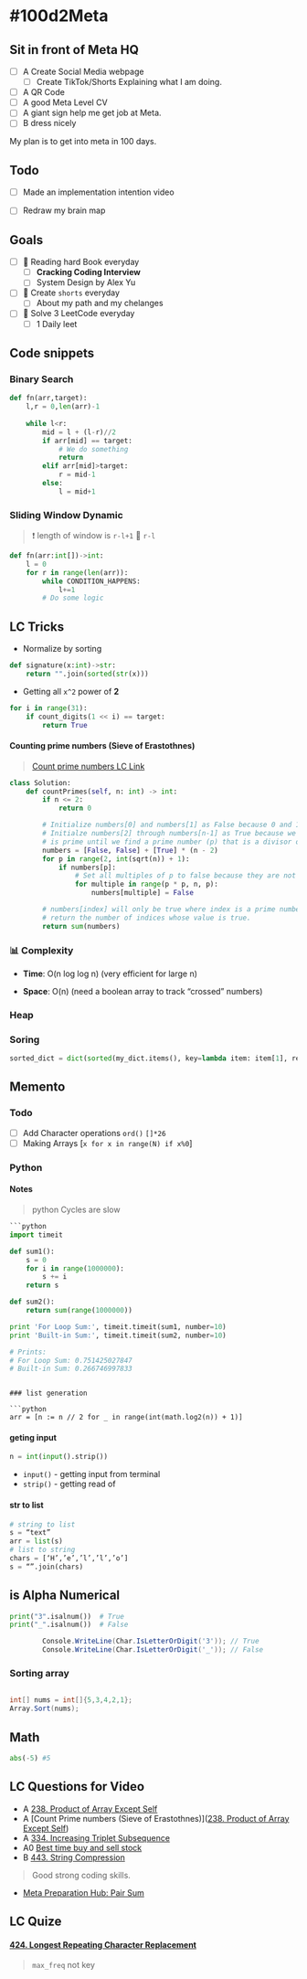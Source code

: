 # #100d2Meta 

## Sit in front of Meta HQ 

- [ ] A Create Social Media webpage 
	- [ ]  Create TikTok/Shorts Explaining what I am doing.
- [ ] A QR Code 
- [ ] A good Meta Level CV 
- [ ] A giant sign help me get job at Meta. 
- [ ] B dress nicely 

My plan is to get into meta in 100 days. 

## Todo 

- [ ] Made an implementation intention video 
- [ ] Redraw my brain map 



## Goals 
- [ ] 🔺 Reading hard Book everyday 
	- [ ] **Cracking Coding Interview** 
	- [ ] System Design by Alex Yu
- [ ] 🔺  Create `shorts` everyday
	- [ ] About my path and my chelanges 
- [ ] 🔺 Solve 3 LeetCode everyday 
	- [ ] 1 Daily leet

## Code snippets

### Binary Search 
```python
def fn(arr,target):
	l,r = 0,len(arr)-1
	
	while l<r:
		mid = l + (l-r)//2
		if arr[mid] == target:
			# We do something
			return
		elif arr[mid]>target:
			r = mid-1
		else:
			l = mid+1 
```

### Sliding Window Dynamic 

> ❗️ length of window is `r-l+1` 🚫 `r-l`

```python
def fn(arr:int[])->int:
	l = 0 
	for r in range(len(arr)):
		while CONDITION_HAPPENS:
			l+=1
		# Do some logic
```
## LC Tricks

- Normalize by sorting
```python
def signature(x:int)->str:
	return "".join(sorted(str(x)))
```

- Getting all `x^2` power of **2**
```python
for i in range(31):
	if count_digits(1 << i) == target:
		return True
```

####  Counting prime numbers (Sieve of Erastothnes)
 > [Count prime numbers LC Link](https://leetcode.com/problems/count-primes/editorial/)
```python
class Solution:
    def countPrimes(self, n: int) -> int:
        if n <= 2:
            return 0

        # Initialize numbers[0] and numbers[1] as False because 0 and 1 are not prime.
        # Initialze numbers[2] through numbers[n-1] as True because we assume each number
        # is prime until we find a prime number (p) that is a divisor of the number
        numbers = [False, False] + [True] * (n - 2)
        for p in range(2, int(sqrt(n)) + 1):
            if numbers[p]:
                # Set all multiples of p to false because they are not prime.
                for multiple in range(p * p, n, p):
                    numbers[multiple] = False

        # numbers[index] will only be true where index is a prime number
        # return the number of indices whose value is true.
        return sum(numbers)
```

### **📊 Complexity**

- **Time**: O(n log log n) (very efficient for large n)
    
- **Space**: O(n) (need a boolean array to track “crossed” numbers)
### Heap 

### Soring 

```python
sorted_dict = dict(sorted(my_dict.items(), key=lambda item: item[1], reverse=True))
```



## Memento 

### Todo 

- [ ] Add Character operations `ord()` `[]*26`
- [ ] Making Arrays [`x for x in range(N) if x%0`]

### Python

#### Notes 

>python Cycles are slow
```python
```python
import timeit

def sum1():
    s = 0
    for i in range(1000000):
        s += i
    return s

def sum2():
    return sum(range(1000000))

print 'For Loop Sum:', timeit.timeit(sum1, number=10)
print 'Built-in Sum:', timeit.timeit(sum2, number=10)

# Prints:
# For Loop Sum: 0.751425027847
# Built-in Sum: 0.266746997833
```
```

### list generation

```python
arr = [n := n // 2 for _ in range(int(math.log2(n)) + 1)]
```

#### geting input 

```python
n = int(input().strip())
```

- `input()` - getting input from terminal
- `strip()` - getting read of
#### str to list
```python
# string to list
s = “text”
arr = list(s)
# list to string
chars = [‘H’,’e’,’l’,’l’,’o’]
s = “”.join(chars)

```

## is Alpha Numerical

```python
print("3".isalnum())  # True
print("_".isalnum())  # False

```

```csharp
        Console.WriteLine(Char.IsLetterOrDigit('3')); // True
        Console.WriteLine(Char.IsLetterOrDigit('_')); // False
```

### Sorting array 
```csharp

int[] nums = int[]{5,3,4,2,1};
Array.Sort(nums);

```

## Math

```python
abs(-5) #5
```

##  LC Questions for Video 

- A [238. Product of Array Except Self](https://leetcode.com/problems/product-of-array-except-self/ )
- A [Count Prime numbers (Sieve of Erastothnes)]([238. Product of Array Except Self](https://leetcode.com/problems/product-of-array-except-self/))
- A [334. Increasing Triplet Subsequence](https://leetcode.com/problems/increasing-triplet-subsequence/)
- A0  [Best time buy and sell stock ](https://leetcode.com/problems/best-time-to-buy-and-sell-stock/description/)
- B [443. String Compression](https://leetcode.com/problems/string-compression/description/?envType=study-plan-v2&envId=leetcode-75)
> Good strong coding skills.
 - [Meta Preparation Hub: Pair Sum](https://www.metacareers.com/profile/coding_practice_question/?problem_id=840934449713537&psid=275492097255885&practice_plan=0&p=GENERAL_SWE&b=0111022)
## LC Quize 

#### [424. Longest Repeating Character Replacement](https://leetcode.com/problems/longest-repeating-character-replacement/)
> `max_freq` not key 